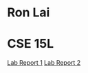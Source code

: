 # Ron Lai
# CSE 15L
[Lab Report 1](https://ronlai8o.github.io/cse15l-lab-reports/lab-report-1-week-2.html)
[Lab Report 2](http://ronlai8o.github.io/cse15;-lab-reports/lab-report-2-week-4.html)
